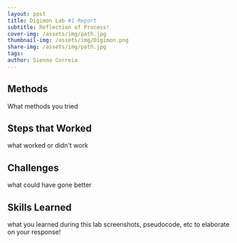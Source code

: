 ```yaml
---
layout: post
title: Digimon Lab #1 Report
subtitle: Reflection of Process!
cover-img: /assets/img/path.jpg
thumbnail-img: /assets/img/Digimon.png
share-img: /assets/img/path.jpg
tags: 
author: Sienna Correia
---
```


## Methods
What methods you tried

## Steps that Worked
what worked or didn't work

## Challenges
what could have gone better

## Skills Learned
what you learned during this lab 
screenshots, pseudocode, etc to elaborate on your response!
